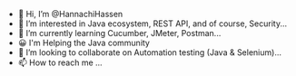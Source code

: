 - 👋 Hi, I’m @HannachiHassen
- 👀 I’m interested in Java ecosystem, REST API, and of course, Security...
- 🌱 I’m currently learning Cucumber, JMeter, Postman...
- 😀 I'm Helping the Java community
- 💞️ I’m looking to collaborate on Automation testing (Java & Selenium)...
- 📫 How to reach me ...

<!---
HannachiHassen/HannachiHassen is a ✨ special ✨ repository because its `README.md` (this file) appears on your GitHub profile.
You can click the Preview link to take a look at your changes.
--->
